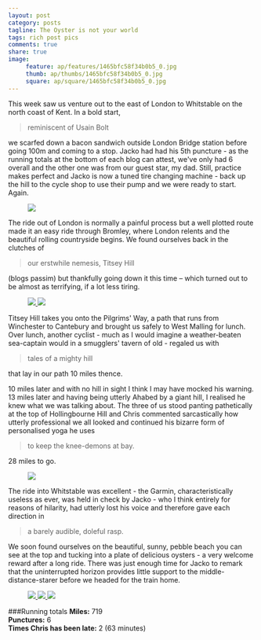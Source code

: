 ```yaml
---
layout: post
category: posts
tagline: The Oyster is not your world
tags: rich post pics
comments: true
share: true
image: 
     feature: ap/features/1465bfc58f34b0b5_0.jpg
     thumb: ap/thumbs/1465bfc58f34b0b5_0.jpg
     square: ap/square/1465bfc58f34b0b5_0.jpg
---
```

This week saw us venture out to the east of London to Whitstable on
the north coast of Kent. In a bold start, 

>reminiscent of Usain Bolt

we scarfed down a bacon sandwich outside London Bridge station before
going 100m and coming to a stop. Jacko had had his 5th puncture - as
the running totals at the bottom of each blog can attest, we've only
had 6 overall and the other one was from our guest star, my dad.
Still, practice makes perfect and Jacko is now a tuned tire changing
machine - back up the hill to the cycle shop to use their pump and we
were ready to start. Again.

<figure>
<a href="/images/ap/standard/1465bfc58f34b0b5_1.jpg">
<img src="/images/ap/standard/1465bfc58f34b0b5_1.jpg">
</a>
</figure>

The ride out of London is normally a painful process but a well
plotted route made it an easy ride through Bromley, where London
relents and the beautiful rolling countryside begins. We found
ourselves back in the clutches of 

>our erstwhile nemesis, Titsey Hill

(blogs passim) but thankfully going down it this time – which turned
out to be almost as terrifying, if a lot less tiring.

<figure class="half">
<a href="/images/ap/standard/1465bfc58f34b0b5_2.jpg">
<img src="/images/ap/standard/1465bfc58f34b0b5_2.jpg">
</a><a href="/images/ap/standard/1465bfc58f34b0b5_3.jpg">
<img src="/images/ap/standard/1465bfc58f34b0b5_3.jpg">
</a>
</figure>

Titsey Hill takes you onto the Pilgrims' Way, a path that runs from
Winchester to Cantebury and brought us safely to West Malling for
lunch. Over lunch, another cyclist - much as I would imagine a
weather-beaten sea-captain would in a smugglers' tavern of old -
regaled us with 

>tales of a mighty hill

that lay in our path 10 miles thence.

10 miles later and with no hill in sight I think I may have mocked his
warning. 13 miles later and having being utterly Ahabed by a giant
hill, I realised he knew what we was talking about. The three of us
stood panting pathetically at the top of Hollingbourne Hill and Chris
commented sarcastically how utterly professional we all looked and
continued his bizarre form of personalised yoga he uses

>to keep the knee-demons at bay. 

28 miles to go.

<figure>
<a href="/images/ap/standard/1465bfc58f34b0b5_4.jpg">
<img src="/images/ap/standard/1465bfc58f34b0b5_4.jpg">
</a>
</figure>

The ride into Whitstable was excellent - the Garmin,
characteristically useless as ever, was held in check by Jacko - who I
think entirely for reasons of hilarity, had utterly lost his voice and
therefore gave each direction in 

>a barely audible, doleful rasp.

We soon found ourselves on the beautiful, sunny, pebble beach you can see
at the top and tucking into a plate of delicious oysters - a very
welcome reward after a long ride. There was just enough time for Jacko
to remark that the uninterrupted horizon provides little support to
the middle-distance-starer before we headed for the train home.

<figure class="third">
<a href="/images/ap/standard/1465bfc58f34b0b5_5.jpg">
<img src="/images/ap/standard/1465bfc58f34b0b5_5.jpg">
</a><a href="/images/ap/standard/1465bfc58f34b0b5_6.jpg">
<img src="/images/ap/standard/1465bfc58f34b0b5_6.jpg">
</a><a href="/images/ap/standard/1465bfc58f34b0b5_7.jpg">
<img src="/images/ap/standard/1465bfc58f34b0b5_7.jpg">
</a></figure>

###Running totals
<i class="icon-road"></i>**Miles:** 719<br>
<i class="icon-wrench"></i>**Punctures:** 6<br>
<i class="icon-time"></i>**Times Chris has been late:** 2 (63 minutes)<br>

